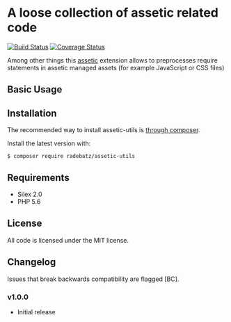 A loose collection of assetic related code
==========================================
[![Build Status](https://travis-ci.org/DerManoMann/assetic-utils.png)](https://travis-ci.org/DerManoMann/assetic-utils)
[![Coverage Status](https://coveralls.io/repos/DerManoMann/assetic-utils/badge.png)](https://coveralls.io/r/DerManoMann/assetic-utils)

Among other things this [assetic](https://github.com/kriswallsmith/assetic) extension allows to preprocesses require statements in assetic managed assets (for example JavaScript or CSS files)

## Basic Usage

## Installation
The recommended way to install assetic-utils is [through
composer](http://getcomposer.org).

Install the latest version with:
```
$ composer require radebatz/assetic-utils
```

## Requirements
- Silex 2.0
- PHP 5.6


## License
All code is licensed under the MIT license.


## Changelog
Issues that break backwards compatibility are flagged [BC].

### v1.0.0
* Initial release
